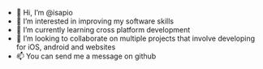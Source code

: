 - 👋 Hi, I’m @isapio
- 👀 I’m interested in improving my software skills
- 🌱 I’m currently learning cross platform development
- 💞️ I’m looking to collaborate on multiple projects that involve developing for iOS, android and websites
- 📫 You can send me a message on github

<!---
isapio/isapio is a ✨ special ✨ repository because its `README.md` (this file) appears on your GitHub profile.
You can click the Preview link to take a look at your changes.
--->
